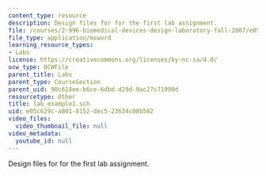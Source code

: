 ```yaml
---
content_type: resource
description: Design files for for the first lab assignment.
file: /courses/2-996-biomedical-devices-design-laboratory-fall-2007/e05c629ca8018152dec523634c08b582_lab_example1.sch
file_type: application/msword
learning_resource_types:
- Labs
license: https://creativecommons.org/licenses/by-nc-sa/4.0/
ocw_type: OCWFile
parent_title: Labs
parent_type: CourseSection
parent_uid: 90c618ee-b6ce-6dbd-d29d-9ac27c71999d
resourcetype: Other
title: lab_example1.sch
uid: e05c629c-a801-8152-dec5-23634c08b582
video_files:
  video_thumbnail_file: null
video_metadata:
  youtube_id: null
---
```

Design files for for the first lab assignment.
